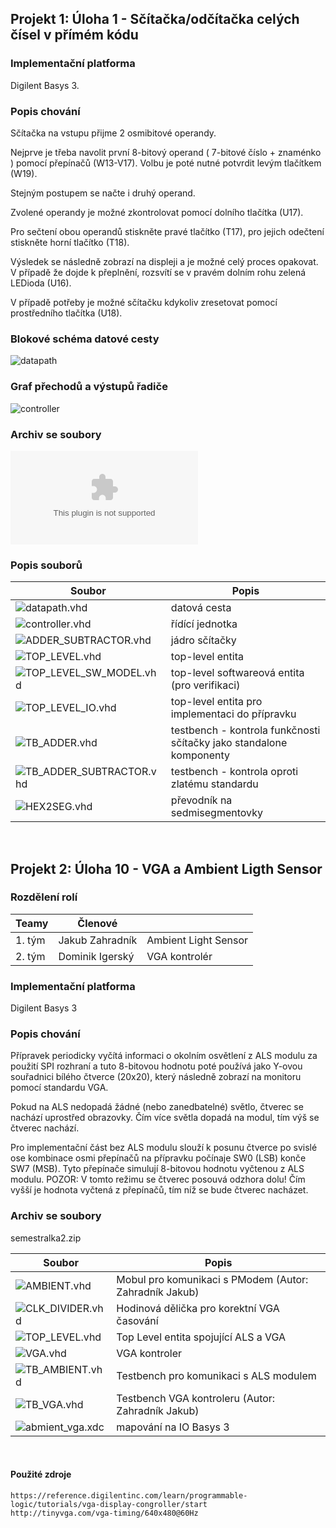 

## Projekt 1: Úloha 1 - Sčítačka/odčítačka celých čísel v přímém kódu




### Implementační platforma

Digilent Basys 3.





### Popis chování

Sčítačka na vstupu přijme 2 osmibitové operandy.

Nejprve je třeba navolit první 8-bitový operand ( 7-bitové číslo + znaménko ) pomocí přepínačů (W13-V17). Volbu je poté nutné potvrdit levým tlačítkem (W19).

Stejným postupem se načte i druhý operand.

Zvolené operandy je možné zkontrolovat pomocí dolního tlačítka (U17).

Pro sečtení obou operandů stiskněte pravé tlačítko (T17), pro jejich odečtení stiskněte horní tlačítko (T18).

Výsledek se následně zobrazí na displeji a je možné celý proces opakovat.
V případě že dojde k přeplnění, rozsvítí se v pravém dolním rohu zelená LEDioda (U16).

V případě potřeby je možné sčítačku kdykoliv zresetovat pomocí prostředního tlačítka (U18).



### Blokové schéma datové cesty


![datapath](https://user-images.githubusercontent.com/47743251/229141003-c946c7d4-6125-4e7c-88fc-1debf4b3f755.jpg)



### Graf přechodů a výstupů řadiče


![controller](https://user-images.githubusercontent.com/47743251/229141051-418d951b-a8f8-4d52-99d4-7537e9b02aef.jpg)



### Archiv se soubory

![semestralka.zip](https://github.com/igy007/PNO/blob/main/sem_1/semestralka.zip)

### Popis souborů
| Soubor  | Popis  |
| ------------ | ------------ |
| ![datapath.vhd](https://github.com/igy007/PNO/blob/main/sem_1/sources_1/new/datapath.vhd)  | datová cesta  |
| ![controller.vhd](https://github.com/igy007/PNO/blob/main/sem_1/sources_1/new/controller.vhd)  | řídící jednotka  |
|  ![ADDER_SUBTRACTOR.vhd](https://github.com/igy007/PNO/blob/main/sem_1/sources_1/new/ADDER_SUBTRACTOR.vhd) | jádro sčítačky   |
|  ![TOP_LEVEL.vhd](https://github.com/igy007/PNO/blob/main/sem_1/sources_1/new/TOP_LEVEL.vhd) |  top-level entita |
| ![TOP_LEVEL_SW_MODEL.vhd](https://github.com/igy007/PNO/blob/main/sem_1/sources_1/new/TOP_LEVEL_SW_MODEL.vhd)  | top-level softwareová entita (pro verifikaci)  |
| ![TOP_LEVEL_IO.vhd](https://github.com/igy007/PNO/blob/main/sem_1/sources_1/new/TOP_LEVEL_IO.vhd)  |  top-level entita pro implementaci do přípravku  |
| ![TB_ADDER.vhd](https://github.com/igy007/PNO/blob/main/sem_1/sim_1/new/TB_ADDER.vhd)  | testbench - kontrola funkčnosti sčítačky jako standalone komponenty  |
| ![TB_ADDER_SUBTRACTOR.vhd](https://github.com/igy007/PNO/blob/main/sem_1/sim_1/new/TB_ADDER_SUBTRACTOR.vhd)  | testbench - kontrola oproti zlatému standardu  |
| ![HEX2SEG.vhd](https://github.com/igy007/PNO/blob/main/sem_1/sources_1/new/HEX2SEG.vhd)  | převodník na sedmisegmentovky  |

<br>



## Projekt 2: Úloha 10 - VGA a Ambient Ligth Sensor


### Rozdělení rolí

| Teamy | Členové  |  |
| ------------ | ------------ | ------------ |
|  1. tým |  Jakub Zahradník | Ambient Light Sensor
| 2. tým  |  Dominik Igerský | VGA kontrolér






### Implementační platforma

Digilent Basys 3





### Popis chování

Přípravek periodicky vyčítá informaci o okolním osvětlení z ALS modulu za použití SPI rozhraní 
a tuto 8-bitovou hodnotu poté používá jako Y-ovou souřadnici bílého čtverce (20x20), 
který následně zobrazí na monitoru pomocí standardu VGA.

Pokud na ALS nedopadá žádné (nebo zanedbatelné) světlo, čtverec se nachází uprostřed obrazovky.
Čím více světla dopadá na modul, tím výš se čtverec nachází.

Pro implementační část bez ALS modulu slouží k posunu čtverce po svislé ose
kombinace osmi přepínačů na přípravku počínaje SW0 (LSB) konče SW7 (MSB).
Tyto přepínače simulují 8-bitovou hodnotu vyčtenou z ALS modulu.
POZOR: V tomto režimu se čtverec posouvá odzhora dolu! 
Čím vyšší je hodnota vyčtená z přepínačů, tím níž se bude čtverec nacházet.


### Archiv se soubory

semestralka2.zip

| Soubor  | Popis  |
| ------------ | ------------ |
| ![AMBIENT.vhd](https://github.com/igy007/PNO/blob/main/sem2_3/sources_1/new/AMBIENT.vhd)  | Mobul pro komunikaci s PModem (Autor: Zahradník Jakub)  |
| ![CLK_DIVIDER.vhd](https://github.com/igy007/PNO/blob/main/sem2_3/sources_1/new/CLK_DIVIDER.vhd)  | Hodinová dělička pro korektní VGA časování  |
|  ![TOP_LEVEL.vhd](https://github.com/igy007/PNO/blob/main/sem2_3/sources_1/new/TOP_LEVEL.vhd) |  Top Level entita spojující ALS a VGA  |
| ![VGA.vhd](https://github.com/igy007/PNO/blob/main/sem2_3/sources_1/new/VGA.vhd)  | VGA kontroler  |
| ![TB_AMBIENT.vhd](https://github.com/igy007/PNO/blob/main/sem2_3/sim_1/new/TB_AMBIENT.vhd)  | Testbench pro komunikaci s ALS modulem  |
| ![TB_VGA.vhd](https://github.com/igy007/PNO/blob/main/sem2_3/sim_1/new/TB_VGA.vhd)  | Testbench VGA kontroleru (Autor: Zahradník Jakub)  |
| ![abmient_vga.xdc](https://github.com/igy007/PNO/blob/main/sem2_3/constrs_1/new/ambient_vga.xdc)  |  mapování na IO Basys 3  |


<br>

#### Použité zdroje

    
	https://reference.digilentinc.com/learn/programmable-logic/tutorials/vga-display-congroller/start
	http://tinyvga.com/vga-timing/640x480@60Hz
    
